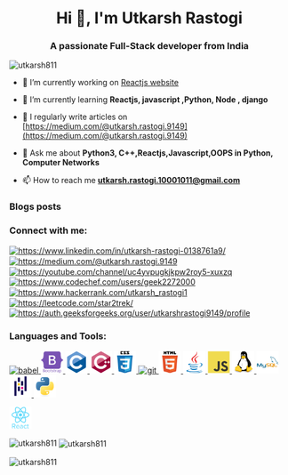 <h1 align="center">Hi 👋, I'm Utkarsh Rastogi</h1>
<h3 align="center">A passionate Full-Stack developer from India</h3>

<p align="left"> <img src="https://komarev.com/ghpvc/?username=utkarsh811&label=Profile%20views&color=0e75b6&style=flat" alt="utkarsh811" /> </p>



- 🔭 I’m currently working on [Reactjs website](https://github.com/Utkarsh811/acic_miet_website.git)

- 🌱 I’m currently learning **Reactjs, javascript ,Python, Node , django**

- 📝 I regularly write articles on [https://medium.com/@utkarsh.rastogi.9149](https://medium.com/@utkarsh.rastogi.9149)

- 💬 Ask me about **Python3, C++,Reactjs,Javascript,OOPS in Python, Computer Networks**

- 📫 How to reach me **utkarsh.rastogi.10001011@gmail.com**

### Blogs posts
<!-- BLOG-POST-LIST:START -->
<!-- BLOG-POST-LIST:END -->

<h3 align="left">Connect with me:</h3>
<p align="left">
<!-- <a href="https://dev.to/https://dev.to/utkarsh811" target="blank"><img align="center" src="https://raw.githubusercontent.com/rahuldkjain/github-profile-readme-generator/master/src/images/icons/Social/devto.svg" alt="https://dev.to/utkarsh811" height="30" width="40" /></a> -->
<a href="https://linkedin.com/in/https://www.linkedin.com/in/utkarsh-rastogi-0138761a9/" target="blank"><img align="center" src="" alt="https://www.linkedin.com/in/utkarsh-rastogi-0138761a9/" height="30" width="40" /></a>
<a href="https://medium.com/https://medium.com/@utkarsh.rastogi.9149" target="blank"><img align="center" src="https://raw.githubusercontent.com/rahuldkjain/github-profile-readme-generator/master/src/images/icons/Social/medium.svg" alt="https://medium.com/@utkarsh.rastogi.9149" height="30" width="40" /></a>
<a href="https://www.youtube.com/c/https://youtube.com/channel/uc4yvpugkjkpw2roy5-xuxzq" target="blank"><img align="center" src="https://raw.githubusercontent.com/rahuldkjain/github-profile-readme-generator/master/src/images/icons/Social/youtube.svg" alt="https://youtube.com/channel/uc4yvpugkjkpw2roy5-xuxzq" height="30" width="40" /></a>
<a href="https://www.codechef.com/users/https://www.codechef.com/users/geek2272000" target="blank"><img align="center" src="https://cdn.jsdelivr.net/npm/simple-icons@3.1.0/icons/codechef.svg" alt="https://www.codechef.com/users/geek2272000" height="30" width="40" /></a>
<a href="https://www.hackerrank.com/https://www.hackerrank.com/utkarsh_rastogi1" target="blank"><img align="center" src="https://raw.githubusercontent.com/rahuldkjain/github-profile-readme-generator/master/src/images/icons/Social/hackerrank.svg" alt="https://www.hackerrank.com/utkarsh_rastogi1" height="30" width="40" /></a>
<a href="https://www.leetcode.com/https://leetcode.com/star2trek/" target="blank"><img align="center" src="https://raw.githubusercontent.com/rahuldkjain/github-profile-readme-generator/master/src/images/icons/Social/leet-code.svg" alt="https://leetcode.com/star2trek/" height="30" width="40" /></a>
<a href="https://auth.geeksforgeeks.org/user/https://auth.geeksforgeeks.org/user/utkarshrastogi9149/profile" target="blank"><img align="center" src="https://raw.githubusercontent.com/rahuldkjain/github-profile-readme-generator/master/src/images/icons/Social/geeks-for-geeks.svg" alt="https://auth.geeksforgeeks.org/user/utkarshrastogi9149/profile" height="30" width="40" /></a>
</p>

<h3 align="left">Languages and Tools:</h3>
<p align="left"> <a href="https://babeljs.io/" target="_blank" rel="noreferrer"> <img src="https://www.vectorlogo.zone/logos/babeljs/babeljs-icon.svg" alt="babel" width="40" height="40"/> </a> <a href="https://getbootstrap.com" target="_blank" rel="noreferrer"> <img src="https://raw.githubusercontent.com/devicons/devicon/master/icons/bootstrap/bootstrap-plain-wordmark.svg" alt="bootstrap" width="40" height="40"/> </a> <a href="https://www.cprogramming.com/" target="_blank" rel="noreferrer"> <img src="https://raw.githubusercontent.com/devicons/devicon/master/icons/c/c-original.svg" alt="c" width="40" height="40"/> </a> <a href="https://www.w3schools.com/cpp/" target="_blank" rel="noreferrer"> <img src="https://raw.githubusercontent.com/devicons/devicon/master/icons/cplusplus/cplusplus-original.svg" alt="cplusplus" width="40" height="40"/> </a> <a href="https://www.w3schools.com/css/" target="_blank" rel="noreferrer"> <img src="https://raw.githubusercontent.com/devicons/devicon/master/icons/css3/css3-original-wordmark.svg" alt="css3" width="40" height="40"/> </a> <a href="https://git-scm.com/" target="_blank" rel="noreferrer"> <img src="https://www.vectorlogo.zone/logos/git-scm/git-scm-icon.svg" alt="git" width="40" height="40"/> </a> <a href="https://www.w3.org/html/" target="_blank" rel="noreferrer"> <img src="https://raw.githubusercontent.com/devicons/devicon/master/icons/html5/html5-original-wordmark.svg" alt="html5" width="40" height="40"/> </a> <a href="https://www.java.com" target="_blank" rel="noreferrer"> <img src="https://raw.githubusercontent.com/devicons/devicon/master/icons/java/java-original.svg" alt="java" width="40" height="40"/> </a> <a href="https://developer.mozilla.org/en-US/docs/Web/JavaScript" target="_blank" rel="noreferrer"> <img src="https://raw.githubusercontent.com/devicons/devicon/master/icons/javascript/javascript-original.svg" alt="javascript" width="40" height="40"/> </a> <a href="https://www.linux.org/" target="_blank" rel="noreferrer"> <img src="https://raw.githubusercontent.com/devicons/devicon/master/icons/linux/linux-original.svg" alt="linux" width="40" height="40"/> </a> <a href="https://www.mysql.com/" target="_blank" rel="noreferrer"> <img src="https://raw.githubusercontent.com/devicons/devicon/master/icons/mysql/mysql-original-wordmark.svg" alt="mysql" width="40" height="40"/> </a> <a href="https://pandas.pydata.org/" target="_blank" rel="noreferrer"> <img src="https://raw.githubusercontent.com/devicons/devicon/2ae2a900d2f041da66e950e4d48052658d850630/icons/pandas/pandas-original.svg" alt="pandas" width="40" height="40"/> </a> <a href="https://www.python.org" target="_blank" rel="noreferrer">
  <img src="https://raw.githubusercontent.com/devicons/devicon/master/icons/python/python-original.svg" alt="python" width="40" height="40"/> </a> 
  
  <a href="https://reactjs.org/" target="_blank" rel="noreferrer"> <img src="https://raw.githubusercontent.com/devicons/devicon/master/icons/react/react-original-wordmark.svg" alt="react" width="40" height="40"/> </a> </p>

<p><img align="left" src="https://github-readme-stats.vercel.app/api/top-langs?username=utkarsh811&show_icons=true&locale=en&layout=compact" alt="utkarsh811" /></p>

<p>&nbsp;<img align="center" src="https://github-readme-stats.vercel.app/api?username=utkarsh811&show_icons=true&locale=en" alt="utkarsh811" /></p>

<p><img align="center" src="https://github-readme-streak-stats.herokuapp.com/?user=utkarsh811&" alt="utkarsh811" /></p>

